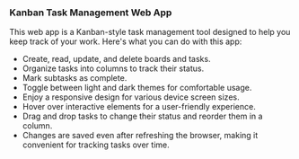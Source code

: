 ### Kanban Task Management Web App
This web app is a Kanban-style task management tool designed to help you keep track of your work. Here's what you can do with this app:

- Create, read, update, and delete boards and tasks.
- Organize tasks into columns to track their status.
- Mark subtasks as complete.
- Toggle between light and dark themes for comfortable usage.
- Enjoy a responsive design for various device screen sizes.
- Hover over interactive elements for a user-friendly experience.
- Drag and drop tasks to change their status and reorder them in a column.
- Changes are saved even after refreshing the browser, making it convenient for tracking tasks over time.